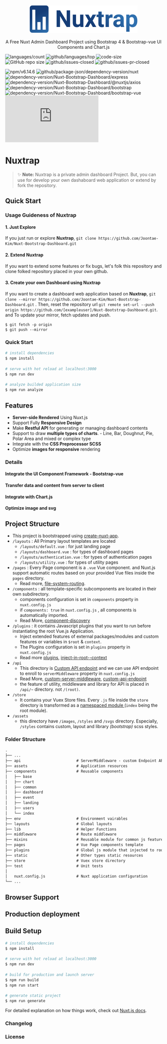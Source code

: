 <p align="center">
  <a href="https://nuxt-bootstrap-dashboard.herokuapp.com/" rel="nofollow">
    <img src="assets/images/nuxtstrap-logo.png" alt="https://nuxt-bootstrap-dashboard.herokuapp.com/" data-canonical-src="assets/images/nuxtstrap-logo.png" style="max-width: 80%;"><br>
  </a>
  <br>
  A Free Nuxt Admin Dashboard Project using Bootstrap 4 & Bootstrap-vue UI Components and Chart.js
</p>


  ![languages/count](https://img.shields.io/github/languages/count/Joontae-Kim/Nuxt-Bootstrap-Dashboard) ![github/languages/top](https://img.shields.io/github/languages/top/Joontae-Kim/Nuxt-Bootstrap-Dashboard) ![code-size](https://img.shields.io/github/languages/code-size/Joontae-Kim/Nuxt-Bootstrap-Dashboard) ![GitHub repo size](https://img.shields.io/github/repo-size/Joontae-Kim/Nuxt-Bootstrap-Dashboard) ![github/issues-closed](https://img.shields.io/github/issues-closed/Joontae-Kim/Nuxt-Bootstrap-Dashboard) ![github/issues-pr-closed](https://img.shields.io/github/issues-pr-closed/Joontae-Kim/Nuxt-Bootstrap-Dashboard)


  ![npm/v6.14.6](https://img.shields.io/badge/npm-v6.14.6-orange) ![github/package-json/dependency-version/nuxt](https://img.shields.io/github/package-json/dependency-version/Joontae-Kim/Nuxt-Bootstrap-Dashboard/nuxt) ![dependency-version/Nuxt-Bootstrap-Dashboard/express](https://img.shields.io/github/package-json/dependency-version/Joontae-Kim/Nuxt-Bootstrap-Dashboard/express) ![dependency-version/Nuxt-Bootstrap-Dashboard/@nuxtjs/axios](https://img.shields.io/github/package-json/dependency-version/Joontae-Kim/Nuxt-Bootstrap-Dashboard/@nuxtjs/axios) ![dependency-version/Nuxt-Bootstrap-Dashboard/bootstrap](https://img.shields.io/github/package-json/dependency-version/Joontae-Kim/Nuxt-Bootstrap-Dashboard/bootstrap) ![dependency-version/Nuxt-Bootstrap-Dashboard/bootstrap-vue](https://img.shields.io/github/package-json/dependency-version/Joontae-Kim/Nuxt-Bootstrap-Dashboard/bootstrap-vue) ![dependency-version/Nuxt-Bootstrap-Dashboard/chart.js](https://img.shields.io/github/package-json/dependency-version/Joontae-Kim/Nuxt-Bootstrap-Dashboard/chart.js)


# Nuxtrap

> ✨ **Note:**  Nuxtrap is a private admin dashboard Project. But, you can use for develop your own dashaboard web application or extend by fork the repository.



## Quick Start

### Usage Guideness of Nuxtrap
#### 1. Just Explore
If you just run or explore **Nuxtrap**, `git clone https://github.com/Joontae-Kim/Nuxt-Bootstrap-Dashboard.git`

#### 2. Extend Nuxtrap
If you want to extend some features or fix bugs, let's folk this repository and clone folked repository placed in your own github.

#### 3. Create your own Dashboard using Nuxtrap
If you want to create a dashboard web application based on **Nuxtrap**, `git clone --mirror https://github.com/Joontae-Kim/Nuxt-Bootstrap-Dashboard.git` . Then, reset the repository url `git remote set-url --push origin https://github.com/[exampleuser]/Nuxt-Bootstrap-Dashboard.git`. and To update your mirror, fetch updates and push.

```shell
$ git fetch -p origin
$ git push --mirror
```



### Quick Start 

```bash
# install dependencies
$ npm install

# serve with hot reload at localhost:3000
$ npm run dev

# analyze builded application size
$ npm run analyze
```



## Features

- **Server-side Rendered** Using Nuxt.js
- Support Fully **Responsive Design**
- Make **Restful API** for generating or managing dashboard contents
- Support to draw **multiple types of charts**. - Line, Bar, Doughnut, Pie, Polar Area and mixed or complex type
- Integrate with the **CSS Preprocessor SCSS**
- Optimize **images for responsive** rendering



### Details

#### Integrate the UI Component Framework - Bootstrap-vue

#### Transfer data and content from server to client

#### Integrate with Chart.js

#### Optimize image and svg






## Project Structure

- This project is bootstrapped using [create-nuxt-app](https://nuxtjs.org/docs/get-started/installation#using-create-nuxt-app).
-  `/layouts` : All Primary layout templates are located
     - `/layouts/default.vue` : for just landing page
     - `/layouts/dashboard.vue` : for types of dashboard pages
     - `/layouts/authentication.vue` : for types of authentication pages
     - `/layouts/utility.vue` : for types of utility pages
- `/pages` : Every Page component is a `.vue` Vue component. and Nuxt.js support automatic routes based on your provided Vue files inside the `pages` directory.
  - Read more, [file-system-routing](https://nuxtjs.org/docs/features/file-system-routing/).
- `/components` : all template-specific subcomponents are located in their own subdirectory.
    - components configuration is set in `components` property in `nuxt.config.js`
    - if `components: true` in `nuxt.config.js` ,  all components is automatically imported.
    - Read More, [component-discovery](https://nuxtjs.org/docs/features/component-discovery)
- `/plugins` : it contains Javascript plugins that you want to run before instantiating the root Vue.js Application.
    - Inject extended features of external packages/modules and custom features or variables in `$root` & `context`.
    - The Plugins configuration is set in `plugins` property in `nuxt.config.js`
    - Read more [plugins](https://nuxtjs.org/docs/directory-structure/plugins/), [inject-in-root--context](https://nuxtjs.org/docs/directory-structure/plugins/#inject-in-root--context)
- `/api`
    - This directory is [Custom API endpoint](https://nuxtjs.org/docs/configuration-glossary/configuration-servermiddleware#custom-api-endpoint) and we can use API endpoint to enroll to `serverMiddleware` property in `nuxt.config.js`
    - Read More, [custom-server-middleware](https://nuxtjs.org/docs/configuration-glossary/configuration-servermiddleware#custom-server-middleware), [custom-api-endpoint](https://nuxtjs.org/docs/configuration-glossary/configuration-servermiddleware#custom-api-endpoint)
    - the feature of utility, middleware and library for API is placed in `/api/~` directory. not `/(root)`.
- `/store`
    - It contains your Vuex Store files. Every `.js` file inside the `store` directory is transformed as a [namespaced module ](http://vuex.vuejs.org/en/modules.html) (`index` being the root module).
- `/assets`
    - this directory have `/images`, `/styles` and `/svgs` directory. Especially, `/styles` contains custom, layout and library *(bootstrap)* scss styles.



### Folder Structure

```markdown
.
├── ...
├── api                         # ServerMiddleware - custom Endpoint API
├── assets                      # Application resources
├── components                  # Reusable components
│   ├── base
│   ├── chart
│   ├── common
│   ├── dashboard
│   ├── event
│   ├── landing
│   ├── users
│   └── index
├── env                         # Environment vairables
├── layouts                     # Global layouts
├── lib                         # Helper Functions 
├── middleware                  # Route middleware
├── mixins                      # Reusable module for common js feature
├── pages                       # Vue Page components template
├── plugins                     # Global js module that injected to root Vue.js Application
├── static                      # Other types static resources
├── store                      	# Vuex store directory
├── test                        # Unit tests
│
│   nuxt.config.js              # Nuxt application configuration
└── ...
```





## Browser Support



## Production deployment



## Build Setup

```bash
# install dependencies
$ npm install

# serve with hot reload at localhost:3000
$ npm run dev

# build for production and launch server
$ npm run build
$ npm run start

# generate static project
$ npm run generate
```

For detailed explanation on how things work, check out [Nuxt.js docs](https://nuxtjs.org).



### Changelog



### License

